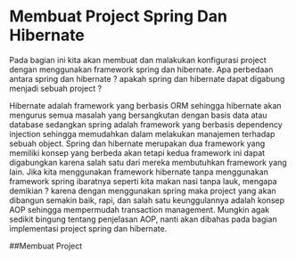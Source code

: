 # Membuat Project Spring Dan Hibernate

Pada bagian ini kita akan membuat dan malakukan konfigurasi project dengan menggunakan framework spring dan hibernate. Apa perbedaan antara spring dan hibernate ? apakah spring dan hibernate dapat digabung menjadi sebuah project ?

Hibernate adalah framework yang berbasis ORM sehingga hibernate akan mengurus semua masalah yang bersangkutan dengan basis data atau database sedangkan spring adalah framework yang berbasis dependency injection sehingga memudahkan dalam melakukan manajemen terhadap sebuah object. Spring dan hibernate merupakan dua framework yang memiliki konsep yang berbeda akan tetapi kedua framework ini dapat digabungkan karena salah satu dari mereka membutuhkan framework yang lain. Jika kita menggunakan framework hibernate tanpa menggunakan framework spring ibaratnya seperti kita makan nasi tanpa lauk, mengapa demikian ? karena dengan menggunakan spring maka project yang akan dibangun semakin baik, rapi, dan salah satu keunggulannya adalah konsep AOP sehingga mempermudah transaction management. Mungkin agak sedikit bingung tentang penjelasan AOP, nanti akan dibahas pada bagian implementasi project spring dan hibernate.

##Membuat Project